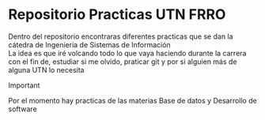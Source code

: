 # Repositorio Practicas UTN FRRO
Dentro del repositorio encontraras diferentes practicas que se dan la cátedra de Ingenieria de Sistemas de Información<br>
La idea es que iré volcando todo lo que vaya haciendo durante la carrera con el fin de, estudiar si me olvido, praticar git y por si alguien más de alguna UTN lo necesita

> [!IMPORTANT]
> Por el momento hay practicas de las materias Base de datos y Desarrollo de software
